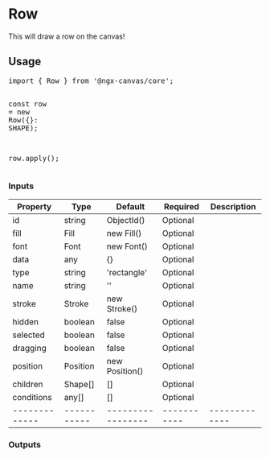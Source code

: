 <h1><a id="user-content-row" class="anchor" aria-hidden="true" href="#row"><span aria-hidden="true" class="octicon octicon-link"></span></a>Row</h1>
<p>This will draw a row on the canvas!</p>
<h2><a id="user-content-usage" class="anchor" aria-hidden="true" href="#usage"><span aria-hidden="true" class="octicon octicon-link"></span></a>Usage</h2>
<div class="highlight highlight-source-ts"><pre><span class="pl-k">import</span> <span class="pl-kos">{</span> <span class="pl-smi">Row</span> <span class="pl-kos">}</span> <span class="pl-k">from</span> <span class="pl-s">'@ngx-canvas/core'</span><span class="pl-kos">;</span>

<span class="pl-k">const</span> <span class="pl-s1">row</span> <span class="pl-c1">=</span> <span class="pl-k">new</span> <span class="pl-smi">Row</span><span class="pl-kos">(</span><span class="pl-kos">{</span><span class="pl-kos">}</span>: <span class="pl-smi">SHAPE</span><span class="pl-kos">)</span><span class="pl-kos">;</span>

<span class="pl-s1">row</span><span class="pl-kos">.</span><span class="pl-en">apply</span><span class="pl-kos">(</span><span class="pl-kos">)</span><span class="pl-kos">;</span></pre></div>
<h3><a id="user-content-inputs" class="anchor" aria-hidden="true" href="#inputs"><span aria-hidden="true" class="octicon octicon-link"></span></a>Inputs</h3>
<table>
<thead>
<tr>
<th>Property</th>
<th>Type</th>
<th>Default</th>
<th>Required</th>
<th>Description</th>
</tr>
</thead>
<tbody>
<tr>
<td>id</td>
<td>string</td>
<td>ObjectId()</td>
<td>Optional</td>
<td></td>
</tr>
<tr>
<td>fill</td>
<td>Fill</td>
<td>new Fill()</td>
<td>Optional</td>
<td></td>
</tr>
<tr>
<td>font</td>
<td>Font</td>
<td>new Font()</td>
<td>Optional</td>
<td></td>
</tr>
<tr>
<td>data</td>
<td>any</td>
<td>{}</td>
<td>Optional</td>
<td></td>
</tr>
<tr>
<td>type</td>
<td>string</td>
<td>'rectangle'</td>
<td>Optional</td>
<td></td>
</tr>
<tr>
<td>name</td>
<td>string</td>
<td>''</td>
<td>Optional</td>
<td></td>
</tr>
<tr>
<td>stroke</td>
<td>Stroke</td>
<td>new Stroke()</td>
<td>Optional</td>
<td></td>
</tr>
<tr>
<td>hidden</td>
<td>boolean</td>
<td>false</td>
<td>Optional</td>
<td></td>
</tr>
<tr>
<td>selected</td>
<td>boolean</td>
<td>false</td>
<td>Optional</td>
<td></td>
</tr>
<tr>
<td>dragging</td>
<td>boolean</td>
<td>false</td>
<td>Optional</td>
<td></td>
</tr>
<tr>
<td>position</td>
<td>Position</td>
<td>new Position()</td>
<td>Optional</td>
<td></td>
</tr>
<tr>
<td>children</td>
<td>Shape[]</td>
<td>[]</td>
<td>Optional</td>
<td></td>
</tr>
<tr>
<td>conditions</td>
<td>any[]</td>
<td>[]</td>
<td>Optional</td>
<td></td>
</tr>
<tr>
<td>-------------</td>
<td>-----------</td>
<td>-----------------</td>
<td>-----------</td>
<td>-------------</td>
</tr>
</tbody>
</table>
<h3><a id="user-content-outputs" class="anchor" aria-hidden="true" href="#outputs"><span aria-hidden="true" class="octicon octicon-link"></span></a>Outputs</h3>

